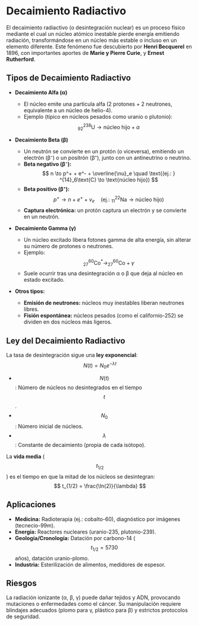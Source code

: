 # Decaimiento Radiactivo

El decaimiento radiactivo (o desintegración nuclear) es un proceso físico mediante el cual un núcleo atómico inestable pierde energía emitiendo radiación, transformándose en un núcleo más estable o incluso en un elemento diferente. Este fenómeno fue descubierto por **Henri Becquerel** en 1896, con importantes aportes de **Marie y Pierre Curie**, y **Ernest Rutherford**.

## Tipos de Decaimiento Radiactivo

- **Decaimiento Alfa (α)**
  - El núcleo emite una partícula alfa (2 protones + 2 neutrones, equivalente a un núcleo de helio-4).
  - Ejemplo (típico en núcleos pesados como uranio o plutonio):
    $$
    ^{238}_{92}\text{U} \to \text{núcleo~hijo} + \alpha
    $$

- **Decaimiento Beta (β)**
  - Un neutrón se convierte en un protón (o viceversa), emitiendo un electrón (β⁻) o un positrón (β⁺), junto con un antineutrino o neutrino.
  - **Beta negativo (β⁻):**
    $$
    n \to p^+ + e^- + \overline{\nu}_e \quad \text{(ej.: } ^{14}_6\text{C} \to \text{núcleo hijo})
    $$
  - **Beta positivo (β⁺):**
    $$
    p^+ \to n + e^+ + \nu_e \quad \text{(ej.: } ^{22}_{11}\text{Na} \to \text{núcleo hijo})
    $$
  - **Captura electrónica:** un protón captura un electrón y se convierte en un neutrón.

- **Decaimiento Gamma (γ)**
  - Un núcleo excitado libera fotones gamma de alta energía, sin alterar su número de protones o neutrones.
  - Ejemplo:
    $$
    ^{60}_{27}\text{Co}^* \to ^{60}_{27}\text{Co} + \gamma
    $$
  - Suele ocurrir tras una desintegración α o β que deja al núcleo en estado excitado.

- **Otros tipos:**
  - **Emisión de neutrones:** núcleos muy inestables liberan neutrones libres.
  - **Fisión espontánea:** núcleos pesados (como el californio-252) se dividen en dos núcleos más ligeros.

## Ley del Decaimiento Radiactivo

La tasa de desintegración sigue una **ley exponencial**:
$$
N(t) = N_0 e^{-\lambda t}
$$
- $$N(t)$$: Número de núcleos no desintegrados en el tiempo $$t$$.
- $$N_0$$: Número inicial de núcleos.
- $$\lambda$$: Constante de decaimiento (propia de cada isótopo).

La **vida media** ($$t_{1/2}$$) es el tiempo en que la mitad de los núcleos se desintegran:
$$
t_{1/2} = \frac{\ln(2)}{\lambda}
$$

## Aplicaciones

- **Medicina:** Radioterapia (ej.: cobalto-60), diagnóstico por imágenes (tecnecio-99m).
- **Energía:** Reactores nucleares (uranio-235, plutonio-239).
- **Geología/Cronología:** Datación por carbono-14 ($$t_{1/2} = 5730$$ años), datación uranio-plomo.
- **Industria:** Esterilización de alimentos, medidores de espesor.

## Riesgos

La radiación ionizante (α, β, γ) puede dañar tejidos y ADN, provocando mutaciones o enfermedades como el cáncer. Su manipulación requiere blindajes adecuados (plomo para γ, plástico para β) y estrictos protocolos de seguridad.
